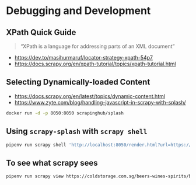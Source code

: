 # Debugging and Development

## XPath Quick Guide

> “XPath is a language for addressing parts of an XML document”

-   https://dev.to/masihurmaruf/locator-strategy-xpath-54p7
-   https://docs.scrapy.org/en/xpath-tutorial/topics/xpath-tutorial.html

## Selecting Dynamically-loaded Content

-   https://docs.scrapy.org/en/latest/topics/dynamic-content.html
-   https://www.zyte.com/blog/handling-javascript-in-scrapy-with-splash/

```sh
docker run -d -p 8050:8050 scrapinghub/splash
```

## Using `scrapy-splash` with `scrapy shell`

```sh
pipenv run scrapy shell 'http://localhost:8050/render.html?url=https://www.alcoholdelivery.com.sg/beer-cider/craft-beer'
```

## To see what scrapy sees

```sh
pipenv run scrapy view https://coldstorage.com.sg/beers-wines-spirits/beer-cidercraft-beers
```
